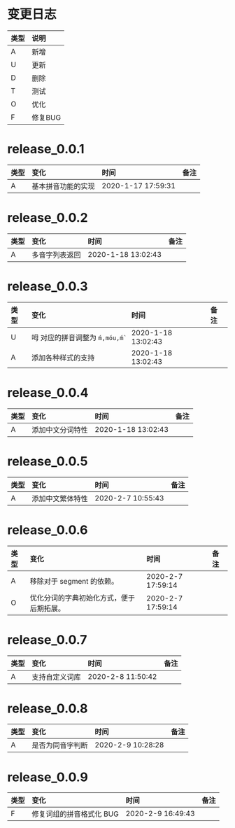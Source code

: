 # 变更日志

| 类型 | 说明 |
|:----|:----|
| A | 新增 |
| U | 更新 |
| D | 删除 |
| T | 测试 |
| O | 优化 |
| F | 修复BUG |

# release_0.0.1

| 类型 | 变化 | 时间 | 备注 |
|:---|:---|:---|:---|
| A | 基本拼音功能的实现 | 2020-1-17 17:59:31 | |

# release_0.0.2

| 类型 | 变化 | 时间 | 备注 |
|:---|:---|:---|:---|
| A | 多音字列表返回 | 2020-1-18 13:02:43 | |

# release_0.0.3

| 类型 | 变化 | 时间 | 备注 |
|:---|:---|:---|:---|
| U | 呣 对应的拼音调整为 `ḿ,móu,ḿ̀ ` | 2020-1-18 13:02:43 | |
| A | 添加各种样式的支持 | 2020-1-18 13:02:43 | |

# release_0.0.4

| 类型 | 变化 | 时间 | 备注 |
|:---|:---|:---|:---|
| A | 添加中文分词特性 | 2020-1-18 13:02:43 | |

# release_0.0.5

| 类型 | 变化 | 时间 | 备注 |
|:---|:---|:---|:---|
| A | 添加中文繁体特性 | 2020-2-7 10:55:43 | |

# release_0.0.6

| 类型 | 变化 | 时间 | 备注 |
|:---|:---|:---|:---|
| A | 移除对于 segment 的依赖。 | 2020-2-7 17:59:14 | |
| O | 优化分词的字典初始化方式，便于后期拓展。 | 2020-2-7 17:59:14 | |

# release_0.0.7

| 类型 | 变化 | 时间 | 备注 |
|:---|:---|:---|:---|
| A | 支持自定义词库 | 2020-2-8 11:50:42 | |

# release_0.0.8

| 类型 | 变化 | 时间 | 备注 |
|:---|:---|:---|:---|
| A | 是否为同音字判断 | 2020-2-9 10:28:28 | |

# release_0.0.9

| 类型 | 变化 | 时间 | 备注 |
|:---|:---|:---|:---|
| F | 修复词组的拼音格式化 BUG | 2020-2-9 16:49:43 | |
